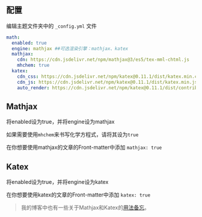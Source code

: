 ## 配置
编辑主题文件夹中的 `_config.yml` 文件
```yml
math:
  enabled: true
  engine: mathjax ##可选渲染引擎：mathjax、katex
  mathjax:
    cdn: https://cdn.jsdelivr.net/npm/mathjax@3/es5/tex-mml-chtml.js
    mhchem: true
  katex:
    cdn_css: https://cdn.jsdelivr.net/npm/katex@0.11.1/dist/katex.min.css
    cdn_js: https://cdn.jsdelivr.net/npm/katex@0.11.1/dist/katex.min.js
    auto_render: https://cdn.jsdelivr.net/npm/katex@0.11.1/dist/contrib/auto-render.min.js
```
## Mathjax
将enabled设为true，并将engine设为mathjax

如果需要使用`mhchem`来书写化学方程式，请将其设为`true`

在你想要使用mathjax的文章的Front-matter中添加 `mathjax: true`

## Katex
将enabled设为true，并将engine设为katex 

在你想要使用katex的文章的Front-matter中添加 `katex: true`

> 我的博客中也有一些关于Mathjax和Katex的[用法备忘](https://garybear.cn/t-29708/#Latex)。
